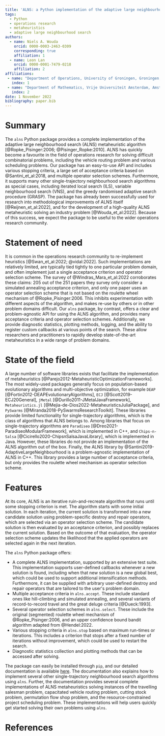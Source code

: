 ```yaml
---
title: 'ALNS: a Python implementation of the adaptive large neighbourhood search metaheuristic'
tags:
  - Python
  - operations research
  - metaheuristics
  - adaptive large neighbourhood search
authors:
  - name: Niels A. Wouda
    orcid: 0000-0003-2463-0309
    corresponding: true
    affiliation: 1
  - name: Leon Lan
    orcid: 0000-0001-7479-0218
    affiliation: 2
affiliations:
 - name: "Department of Operations, University of Groningen, Groningen, The Netherlands \\newline"
   index: 1
 - name: "Department of Mathematics, Vrije Universiteit Amsterdam, Amsterdam, The Netherlands \\newline"
   index: 2
date: 1 November 2022
bibliography: paper.bib
---
```


# Summary

The `alns` Python package provides a complete implementation of the adaptive large neighbourhood search (ALNS) metaheuristic algorithm [@Ropke_Pisinger:2006; @Pisinger_Ropke:2010].
ALNS has quickly become a favourite in the field of operations research for solving difficult combinatorial problems, including the vehicle routing problem and various scheduling problems.
Our package has an easy-to-use API and includes various stopping criteria, a large set of acceptance criteria based on @Santini_et_al:2018, and multiple operator selection schemes.
Furthermore, it supports many other single-trajectory neighbourhood search algorithms as special cases, including iterated local search (ILS), variable neighbourhood search (VNS), and the greedy randomised adaptive search procedure (GRASP).
The package has already been successfully used for research into methodological improvements of ALNS itself [@Reijnen_et_al:2022], and for the development of a high-quality ALNS metaheuristic solving an industry problem [@Wouda_et_al:2022].
Because of this success, we expect the package to be useful to the wider operations research community.

# Statement of need

It is common in the operations research community to re-implement heuristics [@Swan_et_al:2022; @vidal:2022].
Such implementations are relatively limited, are typically tied tightly to one particular problem domain, and often implement just a single acceptance criterion and operator selection scheme.
The survey of @Windras_Mara_et_al:2022 corroborates these claims: 205 out of the 251 papers they survey only consider a simulated annealing acceptance criterion, and only one paper uses an operator selection scheme that is not based on the roulette wheel mechanism of @Ropke_Pisinger:2006.
This inhibits experimentation with different aspects of the algorithm, and makes re-use by others or in other problem domains difficult.
Our `alns` package, by contrast, offers a clear and problem-agnostic API for using the ALNS algorithm, and provides many acceptance criteria and operator selection schemes.
Additionally, we provide diagnostic statistics, plotting methods, logging, and the ability to register custom callbacks at various points of the search.
These allow researchers and practitioners to rapidly develop state-of-the-art metaheuristics in a wide range of problem domains.


# State of the field

A large number of software libraries exists that facilitate the implementation of metaheuristics [@Parejo2012-MetaheuristicOptimizationFrameworks].
The most widely-used packages generally focus on population-based evolutionary algorithms and multi-objective optimization, for example `DEAP` [@Fortin2012-DEAPEvolutionaryAlgorithms], `ECJ` [@Scott2019-ECJ20General], `jMetal` [@Durillo2011-JMetalJavaFramework], `Metaheuristics.jl` [@Mejia-de-Dios2022-MetaheuristicsJuliaPackage], and `PySwarms` [@Miranda2018-PySwarmsResearchToolkit]. 
These libraries provide limited functionality for single-trajectory algorithms, which is the class of algorithms that ALNS belongs to.
Among libraries that focus on single-trajectory algorithms are `Paradiseo` [@Dreo2021-ParadiseoModularFramework], which is implemented in C++, and `Chips-n-Salsa` [@Cicirello2020-ChipsnSalsaJavaLibrary], which is implemented in Java.
However, these libraries do not provide an implementation of the ALNS algorithm out of the box.
Finally, the ALNS library by @Santini2019-AdaptiveLargeNeighbourhood is a problem-agnostic implementation of ALNS in C++.
This library provides a large number of acceptance criteria, but only provides the roulette wheel mechanism as operator selection scheme.

# Features

At its core, ALNS is an iterative ruin-and-recreate algorithm that runs until some stopping criterion is met.
The algorithm starts with some initial solution.
In each iteration, the current solution is transformed into a new candidate solution using problem-specific destroy and repair operators, which are selected via an operator selection scheme.
The candidate solution is then evaluated by an acceptance criterion, and possibly replaces the current solution.
Based on the outcome of that evaluation, the operator selection scheme updates the likelihood that the applied operators are selected again in the next iteration.

The `alns` Python package offers:

- A complete ALNS implementation, supported by an extensive test suite. 
  This implementation supports user-defined callbacks whenever a new solution is found, including when that new solution is a new global best, which could be used to support additional intensification methods.
  Furthermore, it can be supplied with arbitrary user-defined destroy and repair operators that are tailored to the user's problem domain.
- Multiple acceptance criteria in `alns.accept`.
  These include standard ones like hill-climbing and simulated annealing, and several variants of record-to-record travel and the great deluge criteria [@Dueck:1993].
- Several operator selection schemes in `alns.select`.
  These include the original (segmented) roulette wheel mechanism of @Ropke_Pisinger:2006, and an upper confidence bound bandit algorithm adapted from @Hendel:2022.
- Various stopping criteria in `alns.stop` based on maximum run-times or iterations.
  This includes a criterion that stops after a fixed number of iterations without improvement, which could be used to restart the search.
- Diagnostic statistics collection and plotting methods that can be accessed after solving.

The package can easily be installed through `pip`, and our detailed documentation is available [here](https://alns.readthedocs.io/).
The documentation also explains how to implement several other single-trajectory neighbourhood search algorithms using `alns`.
Further, the documentation provides several complete implementations of ALNS metaheuristics solving instances of the travelling salesman problem, capacitated vehicle routing problem, cutting stock problem, permutation flow shop problem, and the resource-constrained project scheduling problem.
These implementations will help users quickly get started solving their own problems using `alns`.

# References
